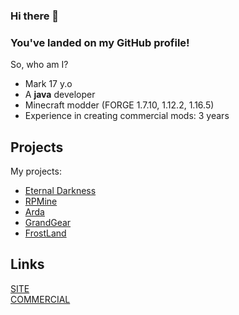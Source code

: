 ### Hi there 👋
### You've landed on my GitHub profile!


So, who am I?
* Mark 17 y.o
* A **java** developer
* Minecraft modder (FORGE 1.7.10, 1.12.2, 1.16.5)
* Experience in creating commercial mods: 3 years

## Projects 
My projects:
* [Eternal Darkness](https://vk.com/eternaldarknessmc)
* [RPMine](https://vk.com/rpmineserver)
* [Arda](https://vk.com/ardalotr)
* [GrandGear](https://grandgear.top/)
* [FrostLand](https://frostland.pro/)
## Links
[SITE](https://thelivan.ru/) <br>
[COMMERCIAL](https://github.com/TheLivan/THELIVAN-COMMERCIAL)

